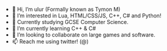- 👋 Hi, I’m ulur (Formally known as Tymon M)
- 👀 I’m interested in Lua, HTML/CSS/JS, C++, C# and Python!
- 📖 Currently studying GCSE Computer Science.
- 🌱 I’m currently learning C++ & C#
- 💞️ I’m looking to collaborate on large games and software.
- 📫 Reach me using twitter! (@)

